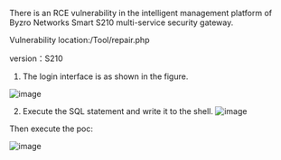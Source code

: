 There is an RCE vulnerability in the intelligent management platform of Byzro Networks Smart S210 multi-service security gateway.

Vulnerability location:/Tool/repair.php

version：S210

1. The login interface is as shown in the figure.

![image](https://github.com/houhuidong/cve/assets/151603975/0a377256-1af0-4107-bdcf-fbb585a5130a)

2. Execute the SQL statement and write it to the shell.
![image](https://github.com/houhuidong/cve/assets/151603975/11166cc5-9828-42ec-a95d-0fce22e1e4fe)

Then execute the poc:

![image](https://github.com/houhuidong/cve/assets/151603975/47d91c29-ffd9-41e8-8c25-5f44c194ecbd)
